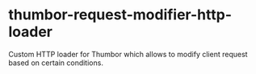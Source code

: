 # thumbor-request-modifier-http-loader

Custom HTTP loader for Thumbor which allows to modify client request based on certain conditions.
